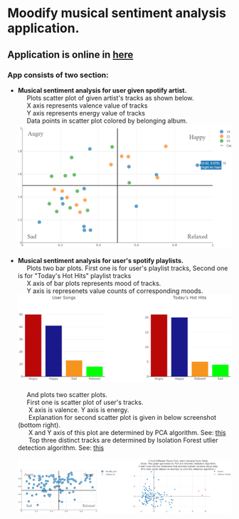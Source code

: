 # Moodify musical sentiment analysis application.
## Application is online in [here](https://moodify-musical-sentiment.herokuapp.com)
### App consists of two section:
* __Musical sentiment analysis for user given spotify artist.__<br/>
&nbsp;&nbsp;&nbsp;&nbsp;&nbsp;Plots scatter plot of given artist's tracks as shown below.<br/>
&nbsp;&nbsp;&nbsp;&nbsp;&nbsp;X axis represents valence value of tracks<br/>
&nbsp;&nbsp;&nbsp;&nbsp;&nbsp;Y axis represents energy value of tracks<br/>
&nbsp;&nbsp;&nbsp;&nbsp;&nbsp;Data points in scatter plot colored by belonging album.<br/>
![](screenshots/artist_tracks_plot.png)<br/><br/>
* __Musical sentiment analysis for user's spotify playlists.__<br/>
&nbsp;&nbsp;&nbsp;&nbsp;&nbsp;Plots two bar plots. First one is for user's playlist tracks, Second one is for "Today's Hot Hits" playlist tracks <br/> 
&nbsp;&nbsp;&nbsp;&nbsp;&nbsp;X axis of bar plots represents mood of tracks.<br/>
&nbsp;&nbsp;&nbsp;&nbsp;&nbsp;Y axis is represenets value counts of corresponding moods.<br/>
![](screenshots/user_tracks_barplots.png)<br/><br/>
&nbsp;&nbsp;&nbsp;&nbsp;&nbsp;And plots two scatter plots.<br/>
&nbsp;&nbsp;&nbsp;&nbsp;&nbsp;First one is scatter plot of user's tracks.<br/>
&nbsp;&nbsp;&nbsp;&nbsp;&nbsp; X axis is valence. Y axis is energy.<br/>
&nbsp;&nbsp;&nbsp;&nbsp;&nbsp; Explanation for second scatter plot is given in below screenshot (bottom right).<br/>
&nbsp;&nbsp;&nbsp;&nbsp;&nbsp; X and Y axis of this plot are determined by PCA algorithm. See: [this](https://github.com/badalnabizade/Moodify-Musical-Sentiment/blob/dd6785664717316d3ab5249f857ec9db01bf37dd/app.py#L676)<br/>
&nbsp;&nbsp;&nbsp;&nbsp;&nbsp; Top three distinct tracks are determined by Isolation Forest utlier detection algorithm. See: [this](https://github.com/badalnabizade/Moodify-Musical-Sentiment/blob/dd6785664717316d3ab5249f857ec9db01bf37dd/app.py#L688)<br/><br/>
![](screenshots/user_tracks_scatterplots.png)

